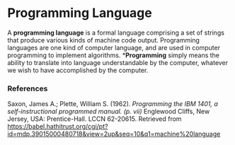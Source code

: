 # Programming Language

A **programming language** is a formal language comprising a set of strings that produce various kinds of machine code output. Programming languages are one kind of computer language, and are used in computer programming to implement algorithms. ***Programming** simply means the ability to translate into language understandable by the computer, whatever we wish to have accomplished by the computer.


### References

Saxon, James A.; Plette, William S. (1962). *Programming the IBM 1401, a self-instructional programmed manual. (p. vii)* Englewood Cliffs, New Jersey, USA: Prentice-Hall. LCCN 62-20615. Retrieved from https://babel.hathitrust.org/cgi/pt?id=mdp.39015000480718&view=2up&seq=10&q1=machine%20language